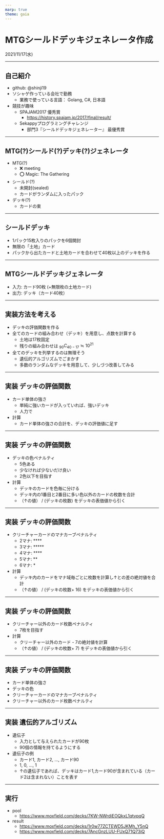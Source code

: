```yaml
---
marp: true
theme: gaia
---
```


<!-- class: invert -->

# MTGシールドデッキジェネレータ作成

2021/11/17(水)

---

## 自己紹介

- github: @shinji19
- ソシャゲ作っている会社で勤務
  - 業務で使っている言語： Golang, C#, 日本語
- 競技が趣味
  - SPAJAM2017 優秀賞
    - https://history.spajam.jp/2017/final/result/
  - Sekappyプログラミングチャレンジ 
    - 部門3『シールドデッキジェネレーター』 最優秀賞

---

## MTG(?)シールド(?)デッキ(?)ジェネレータ

- MTG(?)
  - ❌ meeting
  - ⭕️ Magic: The Gathering
- シールド(?)
  - 未開封(sealed)
  - カードがランダムに入ったパック
- デッキ(?)
  - カードの束

---

## シールドデッキ

- 1パック15枚入りのパックを6個開封
- 無限の「土地」カード
- パックから出たカードと土地カードを合わせて40枚以上のデッキを作る

---

## MTGシールドデッキジェネレータ

- 入力: カード90枚 (+無限枚の土地カード)
- 出力: デッキ（カード40枚）

---

## 実装方法を考える

- デッキの評価関数を作る
- 全てのカードの組み合わせ（デッキ）を用意し、点数を計算する
  - 土地は17枚固定
  - 残りの組み合わせは $_{90}C_{40-17}\fallingdotseq10^{21}$
- 全てのデッキを列挙するのは無理そう
  - 遺伝的アルゴリズムでごまかす
  - 多数のランダムなデッキを用意して、少しづつ改善してみる

---

## 実装 デッキの評価関数

- カード単体の強さ
  - 単純に強いカードが入っていれば、強いデッキ
  - 人力で
- 計算
  - カード単体の強さの合計を、デッキの評価値に足す

---

## 実装 デッキの評価関数

- デッキの色ペナルティ
  - 5色ある
  - 少なければ少ないだけ良い
  - 2色以下を目指す
- 計算
  - デッキのカードを色毎に分ける
  - デッキ内の1番目と2番目に多い色以外のカードの枚数を合計
  - （↑の値） / (デッキの枚数) をデッキの表価値から引く

---

## 実装 デッキの評価関数

- クリーチャーカードのマナカーブペナルティ
  - 2マナ: ****
  - 3マナ: *****
  - 4マナ: ****
  - 5マナ: **
  - 6マナ: *
- 計算
  - デッキ内のカードをマナ域毎ごとに枚数を計算し↑との差の絶対値を合計
  - （↑の値） / (デッキの枚数+ 16) をデッキの表価値から引く
---

## 実装 デッキの評価関数

- クリーチャー以外のカード枚数ペナルティ
  - 7枚を目指す
- 計算
  - クリーチャー以外のカード - 7の絶対値を計算
  - （↑の値） / (デッキの枚数+ 7) をデッキの表価値から引く
---

## 実装 デッキの評価関数

- カード単体の強さ
- デッキの色
- クリーチャーカードのマナカーブペナルティ
- クリーチャー以外のカード枚数ペナルティ

---

## 実装 遺伝的アルゴリズム

- 遺伝子 
  - 入力として与えられたカードが90枚
  - 90個の情報を持てるようにする
- 遺伝子の例
  - カード1, カード2, ..., カード90
  - 1, 0, ..., 1 
  - ↑の遺伝子であれば、デッキはカード1,カード90が含まれている（カード2は含まれない）ことを表す

---

## 実行

- pool
  - https://www.moxfield.com/decks/7KW-NWrdiEOQkxL1qtvpqQ
- result
  - https://www.moxfield.com/decks/1r0w77ZCTEWD5JKMh_Y5nQ
  - https://www.moxfield.com/decks/7AncGnzLUU-FUxQ71Q73iQ

